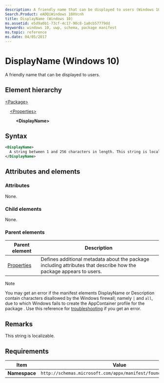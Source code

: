 ```yaml
---
description: A friendly name that can be displayed to users (Windows 10).
Search.Product: eADQiWindows 10XVcnh
title: DisplayName (Windows 10)
ms.assetid: e5d9a0b1-73cf-4c17-90c8-1a0cb57779dd
keywords: windows 10, uwp, schema, package manifest
ms.topic: reference
ms.date: 04/05/2017
---
```


# DisplayName (Windows 10)

A friendly name that can be displayed to users.

## Element hierarchy

[\<Package\>](element-package.md)

&nbsp;&nbsp;&nbsp;&nbsp;[\<Properties\>](element-properties.md)

&nbsp;&nbsp;&nbsp;&nbsp; &nbsp;&nbsp;&nbsp;&nbsp;**\<DisplayName\>**

## Syntax

```xml
<DisplayName>
  A string between 1 and 256 characters in length. This string is localizable. 
</DisplayName>
```

## Attributes and elements

### Attributes

None.

### Child elements

None.

### Parent elements

| Parent element | Description |
|-|-|
| [Properties](element-properties.md) | Defines additional metadata about the package including attributes that describe how the package appears to users. |

> [!NOTE]
> You may get an error if the manifest elements DisplayName or Description contain characters disallowed by the Windows firewall; namely `|` and `all`, due to which Windows fails to create the AppContainer profile for the package . Use this reference for [troubleshooting](/windows/win32/appxpkg/troubleshooting) if you get an error.

## Remarks

This string is localizable.

## Requirements

| Item  | Value  |
|--|--|
| **Namespace** | `http://schemas.microsoft.com/appx/manifest/foundation/windows10` |

